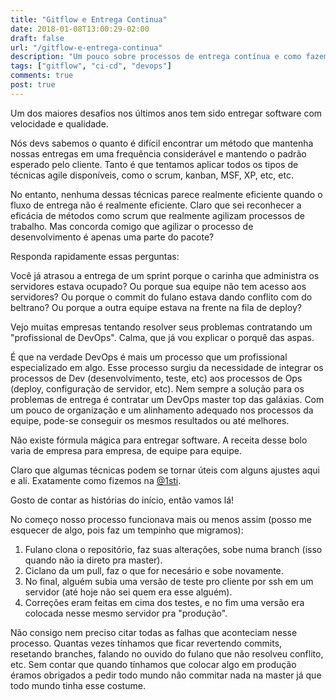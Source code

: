 ```yaml
---
title: "Gitflow e Entrega Continua"
date: 2018-01-08T13:00:29-02:00
draft: false
url: "/gitflow-e-entrega-continua"
description: "Um pouco sobre processos de entrega contínua e como fazemos isso na @1STi"
tags: ["gitflow", "ci-cd", "devops"]
comments: true
post: true
---
```


Um dos maiores desafios nos últimos anos tem sido entregar software com velocidade e qualidade.

Nós devs sabemos o quanto é difícil encontrar um método que mantenha nossas entregas em uma frequência considerável e
mantendo o padrão esperado pelo cliente. Tanto é que tentamos aplicar todos os tipos de técnicas agile disponíveis, 
como o scrum, kanban, MSF, XP, etc, etc.

No entanto, nenhuma dessas técnicas parece realmente eficiente quando o fluxo de entrega não é realmente eficiente. Claro que 
sei reconhecer a eficácia de métodos como scrum que realmente agilizam processos de trabalho. Mas concorda comigo que agilizar 
o processo de desenvolvimento é apenas uma parte do pacote?

Responda rapidamente essas perguntas:

Você já atrasou a entrega de um sprint porque o carinha que administra os servidores estava ocupado?
Ou porque sua equipe não tem acesso aos servidores?
Ou porque o commit do fulano estava dando conflito com do beltrano?
Ou porque a outra equipe estava na frente na fila de deploy?

Vejo muitas empresas tentando resolver seus problemas contratando um "profissional de DevOps". Calma, que já vou explicar 
o porquê das aspas.

É que na verdade DevOps é mais um processo que um profissional especializado em algo. Esse processo surgiu da necessidade 
de integrar os processos de Dev (desenvolvimento, teste, etc) aos processos de Ops (deploy, configuração de servidor, etc).
Nem sempre a solução para os problemas de entrega é contratar um DevOps master top das galáxias. Com um pouco de organização 
e um alinhamento adequado nos processos da equipe, pode-se conseguir os mesmos resultados ou até melhores.

Não existe fórmula mágica para entregar software. A receita desse bolo varia de empresa para empresa, de equipe para equipe.

Claro que algumas técnicas podem se tornar úteis com alguns ajustes aqui e ali. Exatamente como fizemos na [@1sti](http://www.1sti.com.br).

Gosto de contar as histórias do início, então vamos lá!

No começo nosso processo funcionava mais ou menos assim (posso me esquecer de algo, pois faz um tempinho que migramos):

1. Fulano clona o repositório, faz suas alterações, sobe numa branch (isso quando não ia direto pra master).
2. Ciclano da um pull, faz o que for necesário e sobe novamente.
3. No final, alguém subia uma versão de teste pro cliente por ssh em um servidor (até hoje não sei quem era esse alguém).
4. Correções eram feitas em cima dos testes, e no fim uma versão era colocada nesse mesmo servidor pra "produção".

Não consigo nem preciso citar todas as falhas que aconteciam nesse processo. Quantas vezes tínhamos que ficar revertendo commits,
resetando branches, falando no ouvido do fulano que não resolveu conflito, etc. Sem contar que quando tínhamos que colocar algo em 
produção éramos obrigados a pedir todo mundo não commitar nada na master já que todo mundo tinha esse costume.

